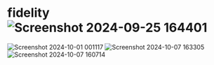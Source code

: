 # fidelity![Screenshot 2024-09-25 164401](https://github.com/user-attachments/assets/3c6570d2-e99b-423f-a954-d8c8e1ade832)

![Screenshot 2024-10-01 001117](https://github.com/user-attachments/assets/b8a21f5a-0e5e-4510-8281-6dc6d4abdfc7)
![Screenshot 2024-10-07 163305](https://github.com/user-attachments/assets/9674a77e-d748-45cd-a407-4ffe4f892be8)
![Screenshot 2024-10-07 160714](https://github.com/user-attachments/assets/ef07e1a7-dbe4-4cd9-ad1c-40c2c088b175)
